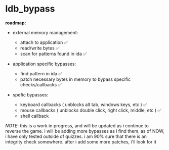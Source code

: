 # ldb_bypass

**roadmap:**
- external memory management:
	- attach to application :white_check_mark:
	- read/write bytes :white_check_mark:
	- scan for patterns found in ida :white_check_mark:

- application specific bypasses:
	- find pattern in ida :white_check_mark:
	- patch necessary bytes in memory to bypass specific checks/callbacks :white_check_mark:
	
- spefic bypasses:	
	- keyboard callbacks ( unblocks alt tab, windows keys, etc ) :white_check_mark: 
	- mouse callbacks ( unblocks double click, right click, middle, etc ) :white_check_mark:
	- shell callback

*NOTE*: this is a work in progress, and will be updated as i continue to reverse the game. i will be adding more bypasses as i find them.
		as of NOW, i have only tested outside of quizzes. i am 90% sure that there is an integrity check somewhere. after i add some more patches, i'll look for it
